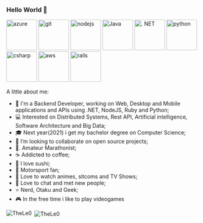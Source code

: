 ### Hello World 👋

<p align="left"><img src="https://www.vectorlogo.zone/logos/microsoft_azure/microsoft_azure-icon.svg" alt="azure" width="80" height="80"/> <img src="https://www.vectorlogo.zone/logos/git-scm/git-scm-icon.svg" alt="git" width="80" height="80"/> <img src="https://devicons.github.io/devicon/devicon.git/icons/nodejs/nodejs-plain.svg" alt="nodejs" width="80" height="80"/> <img src="https://devicons.github.io/devicon/devicon.git/icons/java/java-plain-wordmark.svg" colored" alt="Java" width="80" height="80"/> <img src="https://devicons.github.io/devicon/devicon.git/icons/dot-net/dot-net-plain.svg" colored" alt=". NET" width="80" height="80"/> <img src="https://devicons.github.io/devicon/devicon.git/icons/python/python-original.svg" colored" alt="python" width="80" height="80"/> <img src="https://devicons.github.io/devicon/devicon.git/icons/csharp/csharp-plain.svg" colored" alt="csharp" width="80" height="80"/> <img src="https://devicons.github.io/devicon/devicon.git/icons/amazonwebservices/amazonwebservices-original-wordmark.svg" colored" alt="aws" width="80" height="80"/> <img src="https://devicons.github.io/devicon/devicon.git/icons/rails/rails-plain.svg" colored" alt="rails" width="80" height="80"/>


A little about me:

- 🔭  I'm a Backend Developer, working on Web, Desktop and Mobile applications and APIs using .NET, NodeJS, Ruby and Python;
- 💻  Interested on Distributed Systems, Rest API, Artificial intelligence, Software Architecture and Big Data;
- 🎓  Next year(2021) i get my bachelor degree on Computer Science;
- 👯  I’m looking to collaborate on open source projects;
- 🏃. Amateur Marathonist;
- ☕  Addicted to coffee;
- 🍣  I love sushi;
- 🏁  Motorsport fan;
- 🎦  Love to watch animes, sitcoms and TV Shows;
- 💬  Love to chat and met new people;
- ⭐  Nerd, Otaku and Geek;
- 🎮  In the free time i like to play videogames

<p><img align="left" src="https://github-readme-stats.vercel.app/api/top-langs/?username=TheLe0&layout=compact&hide=html" alt="TheLe0" /></p>
<p>&nbsp;<img align="center" src="https://github-readme-stats.vercel.app/api?username=TheLe0&show_icons=true" alt="TheLe0" /></p>
